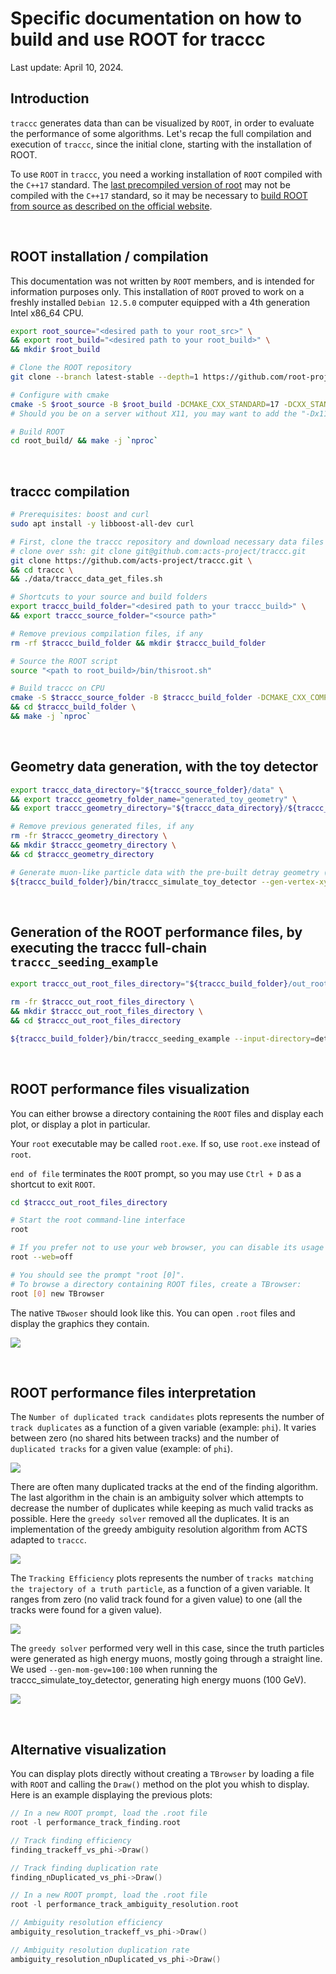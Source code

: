 # Specific documentation on how to build and use ROOT for traccc

Last update: April 10, 2024.

## Introduction

`traccc` generates data than can be visualized by `ROOT`, in order to evaluate the performance of some algorithms. Let's recap the full compilation and execution of `traccc`, since the initial clone, starting with the installation of ROOT.

To use `ROOT` in `traccc`, you need a working installation of `ROOT` compiled with the `C++17` standard. The [last precompiled version of root](https://root.cern/install/) may not be compiled with the `C++17` standard, so it may be necessary to [build ROOT from source as described on the official website](https://root.cern/install/build_from_source/).

<br>

## ROOT installation / compilation

This documentation was not written by `ROOT` members, and is intended for information purposes only. This installation of `ROOT` proved to work on a freshly installed `Debian 12.5.0` computer equipped with a 4th generation Intel x86_64 CPU.

```bash
export root_source="<desired path to your root_src>" \
&& export root_build="<desired path to your root_build>" \
&& mkdir $root_build

# Clone the ROOT repository
git clone --branch latest-stable --depth=1 https://github.com/root-project/root.git $root_source

# Configure with cmake
cmake -S $root_source -B $root_build -DCMAKE_CXX_STANDARD=17 -DCXX_STANDARD_STRING="17" -DCMAKE_CXX_COMPILER=clang++-16 -DCMAKE_C_COMPILER=clang-16 
# Should you be on a server without X11, you may want to add the "-Dx11=OFF" flag.

# Build ROOT
cd root_build/ && make -j `nproc`
```

<br>

## traccc compilation

```sh
# Prerequisites: boost and curl
sudo apt install -y libboost-all-dev curl

# First, clone the traccc repository and download necessary data files
# clone over ssh: git clone git@github.com:acts-project/traccc.git
git clone https://github.com/acts-project/traccc.git \
&& cd traccc \
&& ./data/traccc_data_get_files.sh

# Shortcuts to your source and build folders
export traccc_build_folder="<desired path to your traccc_build>" \
&& export traccc_source_folder="<source path>"

# Remove previous compilation files, if any
rm -rf $traccc_build_folder && mkdir $traccc_build_folder

# Source the ROOT script
source "<path to root_build>/bin/thisroot.sh"

# Build traccc on CPU
cmake -S $traccc_source_folder -B $traccc_build_folder -DCMAKE_CXX_COMPILER=clang++-16 -DCMAKE_C_COMPILER=clang-16 \
&& cd $traccc_build_folder \
&& make -j `nproc`
```

<br>

## Geometry data generation, with the toy detector 

```sh
export traccc_data_directory="${traccc_source_folder}/data" \
&& export traccc_geometry_folder_name="generated_toy_geometry" \
&& export traccc_geometry_directory="${traccc_data_directory}/${traccc_geometry_folder_name}"

# Remove previous generated files, if any
rm -fr $traccc_geometry_directory \
&& mkdir $traccc_geometry_directory \
&& cd $traccc_geometry_directory

# Generate muon-like particle data with the pre-built detray geometry (toy geometry data):
${traccc_build_folder}/bin/traccc_simulate_toy_detector --gen-vertex-xyz-mm=0:0:0 --gen-vertex-xyz-std-mm=0:0:0 --gen-mom-gev=100:100 --gen-phi-degree=0:360 --events=10 --gen-nparticles=2000 --output-directory=detray_simulation/toy_detector/n_particles_2000/ --gen-eta=-3:3 --constraint-step-size-mm=1
```

<br>

## Generation of the ROOT performance files, by executing the traccc full-chain `traccc_seeding_example`

```sh
export traccc_out_root_files_directory="${traccc_build_folder}/out_root_files"

rm -fr $traccc_out_root_files_directory \
&& mkdir $traccc_out_root_files_directory \
&& cd $traccc_out_root_files_directory

${traccc_build_folder}/bin/traccc_seeding_example --input-directory=detray_simulation/toy_detector/n_particles_2000/ --check-performance --detector-file=$traccc_geometry_folder_name/toy_detector_geometry.json --material-file=$traccc_geometry_folder_name/toy_detector_homogeneous_material.json --grid-file=$traccc_geometry_folder_name/toy_detector_surface_grids.json --event=1 --track-candidates-range=3:30 --constraint-step-size-mm=1000
```

<br>

## ROOT performance files visualization

You can either browse a directory containing the `ROOT` files and display each plot, or display a plot in particular.

Your `root` executable may be called `root.exe`. If so, use `root.exe` instead of `root`.

`end of file` terminates the `ROOT` prompt, so you may use `Ctrl + D` as a shortcut to exit `ROOT`. 

```sh
cd $traccc_out_root_files_directory

# Start the root command-line interface
root

# If you prefer not to use your web browser, you can disable its usage with the "--web" flag:
root --web=off

# You should see the prompt "root [0]".
# To browse a directory containing ROOT files, create a TBrowser:
root [0] new TBrowser
```

The native `TBwoser` should look like this. You can open `.root` files and display the graphics they contain.

![](images/TBrowser.png)

<br>

## ROOT performance files interpretation

The `Number of duplicated track candidates` plots represents the number of `track duplicates` as a function of a given variable (example: `phi`). It varies between zero (no shared hits between tracks) and the number of `duplicated tracks` for a given value (example: of `phi`).

![](images/duplucation_finding.png)

There are often many duplicated tracks at the end of the finding algorithm. The last algorithm in the chain is an ambiguity solver which attempts to decrease the number of duplicates while keeping as much valid tracks as possible. Here the `greedy solver` removed all the duplicates. It is an implementation of the greedy ambiguity resolution algorithm from ACTS adapted to `traccc`.

![](images/duplucation_greedy-solver.png)

The `Tracking Efficiency` plots represents the number of `tracks matching the trajectory of a truth particle`, as a function of a given variable. It ranges from zero (no valid track found for a given value) to one (all the tracks were found for a given value).

![](images/traccc_efficiency_finding.png)

The `greedy solver` performed very well in this case, since the truth particles were generated as high energy muons, mostly going through a straight line. We used `--gen-mom-gev=100:100` when running the traccc_simulate_toy_detector, generating high energy muons (100 GeV).

![](images/traccc_efficiency_greedy-solver.png)

<br>

## Alternative visualization

You can display plots directly without creating a `TBrowser` by loading a file with `ROOT` and calling the `Draw()` method on the plot you whish to display. Here is an example displaying the previous plots:

```c++
// In a new ROOT prompt, load the .root file
root -l performance_track_finding.root

// Track finding efficiency
finding_trackeff_vs_phi->Draw()

// Track finding duplication rate
finding_nDuplicated_vs_phi->Draw()

// In a new ROOT prompt, load the .root file
root -l performance_track_ambiguity_resolution.root

// Ambiguity resolution efficiency
ambiguity_resolution_trackeff_vs_phi->Draw()

// Ambiguity resolution duplication rate
ambiguity_resolution_nDuplicated_vs_phi->Draw()
```
